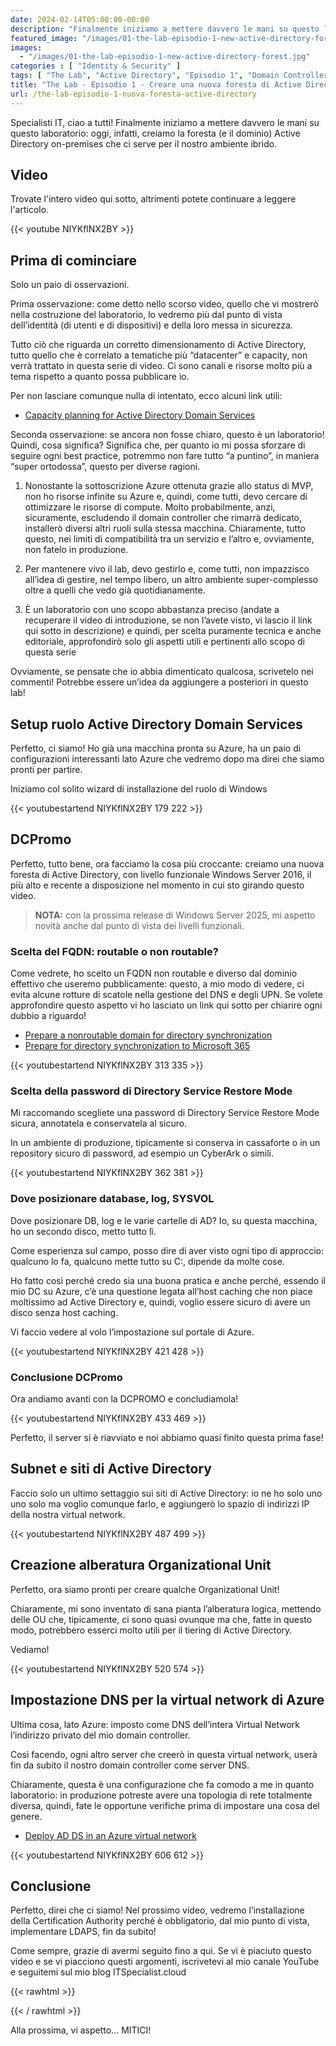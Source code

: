 ```yaml
---
date: 2024-02-14T05:00:00-00:00
description: "Finalmente iniziamo a mettere davvero le mani su questo laboratorio: oggi, infatti, creiamo la foresta (e il dominio) Active Directory on-premises che ci serve per il nostro ambiente ibrido"
featured_image: "/images/01-the-lab-episodio-1-new-active-directory-forest.jpg"
images:
  - "/images/01-the-lab-episodio-1-new-active-directory-forest.jpg"
categories : [ "Identity & Security" ]
tags: [ "The Lab", "Active Directory", "Episodio 1", "Domain Controller" ]
title: "The Lab - Episodio 1 - Creare una nuova foresta di Active Directory"
url: /the-lab-episodio-1-nuova-foresta-active-directory
---
```

Specialisti IT, ciao a tutti! Finalmente iniziamo a mettere davvero le mani su questo laboratorio: oggi, infatti, creiamo la foresta (e il dominio) Active Directory on-premises che ci serve per il nostro ambiente ibrido.

## Video
Trovate l'intero video qui sotto, altrimenti potete continuare a leggere l'articolo.

{{< youtube NIYKflNX2BY >}}

## Prima di cominciare
Solo un paio di osservazioni.

Prima osservazione: come detto nello scorso video, quello che vi mostrerò nella costruzione del laboratorio, lo vedremo più dal punto di vista dell’identità (di utenti e di dispositivi) e della loro messa in sicurezza.

Tutto ciò che riguarda un corretto dimensionamento di Active Directory, tutto quello che è correlato a tematiche più “datacenter” e capacity, non verrà trattato in questa serie di video. Ci sono canali e risorse molto più a tema rispetto a quanto possa pubblicare io.

Per non lasciare comunque nulla di intentato, ecco alcuni link utili:
- [Capacity planning for Active Directory Domain Services](https://learn.microsoft.com/en-us/windows-server/administration/performance-tuning/role/active-directory-server/capacity-planning-for-active-directory-domain-services)

Seconda osservazione: se ancora non fosse chiaro, questo è un laboratorio! Quindi, cosa significa? Significa che, per quanto io mi possa sforzare di seguire ogni best practice, potremmo non fare tutto “a puntino”, in maniera “super ortodossa”, questo per diverse ragioni.

1. Nonostante la sottoscrizione Azure ottenuta grazie allo status di MVP, non ho risorse infinite su Azure e, quindi, come tutti, devo cercare di ottimizzare le risorse di compute. Molto probabilmente, anzi, sicuramente, escludendo il domain controller che rimarrà dedicato, installerò diversi altri ruoli sulla stessa macchina. Chiaramente, tutto questo, nei limiti di compatibilità tra un servizio e l’altro e, ovviamente, non fatelo in produzione.

2.	Per mantenere vivo il lab, devo gestirlo e, come tutti, non impazzisco all’idea di gestire, nel tempo libero, un altro ambiente super-complesso oltre a quelli che vedo già quotidianamente.

3.	È un laboratorio con uno scopo abbastanza preciso (andate a recuperare il video di introduzione, se non l’avete visto, vi lascio il link qui sotto in descrizione) e quindi, per scelta puramente tecnica e anche editoriale, approfondirò solo gli aspetti utili e pertinenti allo scopo di questa serie

Ovviamente, se pensate che io abbia dimenticato qualcosa, scrivetelo nei commenti! Potrebbe essere un’idea da aggiungere a posteriori in questo lab!

## Setup ruolo Active Directory Domain Services
Perfetto, ci siamo! Ho già una macchina pronta su Azure, ha un paio di configurazioni interessanti lato Azure che vedremo dopo ma direi che siamo pronti per partire. 

Iniziamo col solito wizard di installazione del ruolo di Windows

{{< youtubestartend NIYKflNX2BY 179 222 >}}

## DCPromo
Perfetto, tutto bene, ora facciamo la cosa più croccante: creiamo una nuova foresta di Active Directory, con livello funzionale Windows Server 2016, il più alto e recente a disposizione nel momento in cui sto girando questo video.

> **NOTA:** con la prossima release di Windows Server 2025, mi aspetto novità anche dal punto di vista dei livelli funzionali.

### Scelta del FQDN: routable o non routable?
Come vedrete, ho scelto un FQDN non routable e diverso dal dominio effettivo che useremo pubblicamente: questo, a mio modo di vedere, ci evita alcune rotture di scatole nella gestione del DNS e degli UPN. 
Se volete approfondire questo aspetto vi ho lasciato un link qui sotto per chiarire ogni dubbio a riguardo!

- [Prepare a nonroutable domain for directory synchronization](https://learn.microsoft.com/en-us/microsoft-365/enterprise/prepare-a-non-routable-domain-for-directory-synchronization?view=o365-worldwide)
- [Prepare for directory synchronization to Microsoft 365](https://learn.microsoft.com/en-us/microsoft-365/enterprise/prepare-for-directory-synchronization?view=o365-worldwide)

{{< youtubestartend NIYKflNX2BY 313 335 >}}

### Scelta della password di Directory Service Restore Mode
Mi raccomando scegliete una password di Directory Service Restore Mode sicura, annotatela e conservatela al sicuro. 

In un ambiente di produzione, tipicamente si conserva in cassaforte o in un repository sicuro di password, ad esempio un CyberArk o simili.

{{< youtubestartend NIYKflNX2BY 362 381 >}}

### Dove posizionare database, log, SYSVOL
Dove posizionare DB, log e le varie cartelle di AD? Io, su questa macchina, ho un secondo disco, metto tutto lì.

Come esperienza sul campo, posso dire di aver visto ogni tipo di approccio: qualcuno lo fa, qualcuno mette tutto su C:, dipende da molte cose.

Ho fatto così perché credo sia una buona pratica e anche perché, essendo il mio DC su Azure, c’è una questione legata all’host caching che non piace moltissimo ad Active Directory e, quindi, voglio essere sicuro di avere un disco senza host caching. 

Vi faccio vedere al volo l’impostazione sul portale di Azure.

{{< youtubestartend NIYKflNX2BY 421 428 >}}

### Conclusione DCPromo
Ora andiamo avanti con la DCPROMO e concludiamola!

{{< youtubestartend NIYKflNX2BY 433 469 >}}

Perfetto, il server si è riavviato e noi abbiamo quasi finito questa prima fase!

## Subnet e siti di Active Directory
Faccio solo un ultimo settaggio sui siti di Active Directory: io ne ho solo uno uno solo ma voglio comunque farlo, e aggiungerò lo spazio di indirizzi IP della nostra virtual network.

{{< youtubestartend NIYKflNX2BY 487 499 >}}

## Creazione alberatura Organizational Unit
Perfetto, ora siamo pronti per creare qualche Organizational Unit!

Chiaramente, mi sono inventato di sana pianta l’alberatura logica, mettendo delle OU che, tipicamente, ci sono quasi ovunque ma che, fatte in questo modo, potrebbero esserci molto utili per il tiering di Active Directory.

Vediamo!

{{< youtubestartend NIYKflNX2BY 520 574 >}}

## Impostazione DNS per la virtual network di Azure
Ultima cosa, lato Azure: imposto come DNS dell’intera Virtual Network l’indirizzo privato del mio domain controller.

Così facendo, ogni altro server che creerò in questa virtual network, userà fin da subito il nostro domain controller come server DNS.

Chiaramente, questa è una configurazione che fa comodo a me in quanto laboratorio: in produzione potreste avere una topologia di rete totalmente diversa, quindi, fate le opportune verifiche prima di impostare una cosa del genere.

- [Deploy AD DS in an Azure virtual network](https://learn.microsoft.com/en-us/azure/architecture/example-scenario/identity/adds-extend-domain)

{{< youtubestartend NIYKflNX2BY 606 612 >}}

## Conclusione
Perfetto, direi che ci siamo! Nel prossimo video, vedremo l’installazione della Certification Authority perché è obbligatorio, dal mio punto di vista, implementare LDAPS, fin da subito!

Come sempre, grazie di avermi seguito fino a qui. Se vi è piaciuto questo video e se vi piacciono questi argomenti, iscrivetevi al mio canale YouTube e seguitemi sul mio blog ITSpecialist.cloud

{{< rawhtml >}}
  <script src="https://apis.google.com/js/platform.js"></script>
  <div class="g-ytsubscribe" data-channelid="UCDNe_oC28ozt_LJ-8kWQbEA" data-layout="full" data-count="hidden"></div>
{{< / rawhtml >}}

Alla prossima, vi aspetto... MITICI!